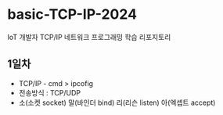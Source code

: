 # basic-TCP-IP-2024
IoT 개발자 TCP/IP 네트워크 프로그래밍 학습 리포지토리

## 1일차
- TCP/IP - cmd > ipcofig
- 전송방식 : TCP/UDP
- 소(소켓 socket) 말(바인더 bind) 리(리슨 listen) 아(엑셉트 accept)